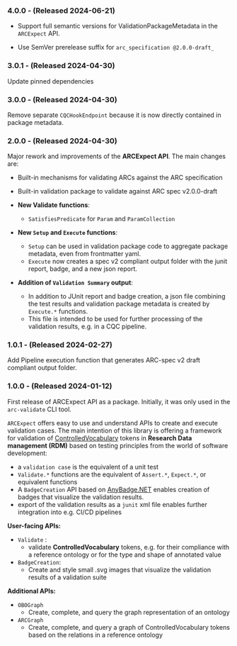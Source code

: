 ### 4.0.0 - (Released 2024-06-21)

- Support full semantic versions for ValidationPackageMetadata in the `ARCExpect` API.

- Use SemVer prerelease suffix for `arc_specification @2.0.0-draft_`

### 3.0.1 - (Released 2024-04-30)

Update pinned dependencies

### 3.0.0 - (Released 2024-04-30)

Remove separate `CQCHookEndpoint` because it is now directly contained in package metadata.

### 2.0.0 - (Released 2024-04-30)

Major rework and improvements of the **ARCExpect API**. The main changes are:

- Built-in mechanisms for validating ARCs against the ARC specification

- Built-in validation package to validate against ARC spec v2.0.0-draft

- **New Validate functions**:
  - `SatisfiesPredicate` for `Param` and `ParamCollection`

- **New `Setup` and `Execute` functions**:
  - `Setup` can be used in validation package code to aggregate package metadata, even from frontmatter yaml.
  - `Execute` now creates a spec v2 compliant output folder with the junit report, badge, and a new json report.

- **Addition of `Validation Summary` output**:
  - In addition to JUnit report and badge creation, a json file combining the test results and validation package metadata is created by `Execute.*` functions.
  - This file is intended to be used for further processing of the validation results, e.g. in a CQC pipeline.


### 1.0.1 - (Released 2024-02-27)

Add Pipeline execution function that generates ARC-spec v2 draft compliant output folder.

### 1.0.0 - (Released 2024-01-12)

First release of ARCExpect API as a package. Initially, it was only used in the `arc-validate` CLI tool.

`ARCExpect` offers easy to use and understand APIs to create and execute validation cases. The main intention of this library is offering a framework for validation of [ControlledVocabulary](https://github.com/nfdi4plants/ARCTokenization) tokens in **Research Data management (RDM)** based on testing principles from the world of software development:
- a `validation case` is the equivalent of a unit test
- `Validate.*` functions are the equivalent of `Assert.*`, `Expect.*`, or equivalent functions
- A `BadgeCreation` API based on [AnyBadge.NET](https://github.com/kMutagene/AnyBadge.NET) enables creation of badges that visualize the validation results.
- export of the validation results as a `junit` xml file enables further integration into e.g. CI/CD pipelines

**User-facing APIs:**

- `Validate` :
  - validate **ControlledVocabulary** tokens, e.g. for their compliance with a reference ontology or for the type and shape of annotated value
- `BadgeCreation`:
  - Create and style small .svg images that visualize the validation results of a validation suite

**Additional APIs:**

- `OBOGraph`
  - Create, complete, and query the graph representation of an ontology
- `ARCGraph`
  - Create, complete, and query a graph of ControlledVocabulary tokens based on the relations in a reference ontology